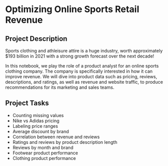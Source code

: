 # Optimizing Online Sports Retail Revenue

## Project Description

Sports clothing and athleisure attire is a huge industry, worth approximately $193 billion in 2021 with a strong growth forecast over the next decade!

In this notebook, we play the role of a product analyst for an online sports clothing company. The company is specifically interested in how it can improve revenue. We will dive into product data such as pricing, reviews, descriptions, and ratings, as well as revenue and website traffic, to produce recommendations for its marketing and sales teams.

## Project Tasks
- Counting missing values
- Nike vs Adidas pricing
- Labeling price ranges
- Average discount by brand
- Correlation between revenue and reviews
- Ratings and reviews by product description length
- Reviews by month and brand
- Footwear product performance
- Clothing product performance
